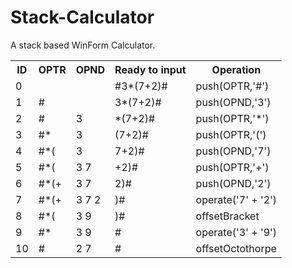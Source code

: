 # Stack-Calculator
 A stack based WinForm Calculator.
<table border="0">
  <th>ID</th>
  <th>OPTR</th>
  <th>OPND</th>
  <th>Ready to input</th>
  <th>Operation</th>
   <tr>
    <td>0</td>
    <td></td>
    <td></td>
    <td>#3*(7+2)#</td>
    <td>push(OPTR,'#')</td>
  </tr>
  <tr>
    <td>1</td>
    <td>#</td>
    <td></td>
    <td>3*(7+2)#</td>
    <td>push(OPND,'3')</td>
  </tr>
   <tr>
    <td>2</td>
    <td>#</td>
    <td>3</td>
    <td>*(7+2)#</td>
    <td>push(OPTR,'*')</td>
  </tr>
   <tr>
    <td>3</td>
    <td>#*</td>
    <td>3</td>
    <td>(7+2)#</td>
    <td>push(OPTR,'(')</td>
  </tr>
   <tr>
    <td>4</td>
    <td>#*(</td>
    <td>3</td>
    <td>7+2)#</td>
    <td>push(OPND,'7')</td>
  </tr>
   <tr>
    <td>5</td>
    <td>#*(</td>
    <td>3 7</td>
    <td>+2)#</td>
    <td>push(OPTR,'+')</td>
  </tr>
   <tr>
    <td>6</td>
    <td>#*(+</td>
    <td>3 7</td>
    <td>2)#</td>
    <td>push(OPND,'2')</td>
  </tr>
   <tr>
    <td>7</td>
    <td>#*(+</td>
    <td>3 7 2</td>
    <td>)#</td>
    <td>operate('7' + '2')</td>
  </tr>
   <tr>
    <td>8</td>
    <td>#*(</td>
    <td>3 9</td>
    <td>)#</td>
    <td>offsetBracket</td>
  </tr>
  <tr>
    <td>9</td>
    <td>#*</td>
    <td>3 9</td>
    <td>#</td>
    <td>operate('3' + '9')</td>
  </tr>
   <tr>
    <td>10</td>
    <td>#</td>
    <td>2 7</td>
    <td>#</td>
    <td>offsetOctothorpe</td>
  </tr>
</table>
